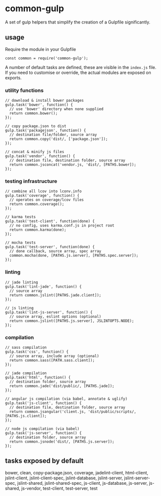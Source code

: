 # common-gulp

A set of gulp helpers that simplify the creation of a Gulpfile significantly.

## usage

Require the module in your Gulpfile

    const common = require('common-gulp');

A number of default tasks are defined, these are visible in the `index.js` file. If you need to customise or override, the actual modules are exposed on exports.

### utility functions

    // download & install bower packages
    gulp.task('bower', function() {
      // use 'bower' directory when none supplied
      return common.bower();
    });

    // copy package.json to dist
    gulp.task('packagejson', function() {
      // destination file/folder, source array
      return common.copy('dist/, ['package.json']);
    });

    // concat & minify js files
    gulp.task('vendor', function() {
      // destination file, destination folder, source array
      return common.jsconcat('vendor.js, 'dist/, [PATHS.bower]);
    });


### testing infrastructure

    // combine all lcov into lconv.info
    gulp.task('coverage', function() {
      // operates on coverage/lcov files
      return common.coverage();
    });

    // karma tests
    gulp.task('test-client', function(done) {
      // no config, uses karma.conf.js in project root
      return common.karma(done);
    });

    // mocha tests
    gulp.task('test-server', function(done) {
      // done callback, source array, spec array
      common.mocha(done, [PATHS.js.server], [PATHS.spec.server]);
    });


### linting

    // jade linting
    gulp.task('lint-jade', function() {
      // source array
      return common.jslint([PATHS.jade.client]);
    });

    // js linting
    gulp.task('lint-js-server', function() {
      // source array, eslint options (optional)
      return common.jslint([PATHS.js.server], JSLINTOPTS.NODE);
    });


### compilation

    // sass compilation
    gulp.task('css', function() {
      // source array, include array (optional)
      return common.sass([PATH.sass.client]);
    });

    // jade compilation
    gulp.task('html', function() {
      // destination folder, source array
      return common.jade('dist/public/, [PATHS.jade]);
    });

    // angular js compilation (via babel, annotate & uglify)
    gulp.task('js-client', function() {
      // destination file, destination folder, source array
      return common.jsangular('client.js, 'dist/public/scripts/, [PATHS.js.client]);
    });

    // node js compilation (via babel)
    gulp.task('js-server', function() {
      // destination folder, source array
      return common.jsnode('dist/, [PATHS.js.server]);
    });


## tasks exposed by default

bower, clean, copy-package.json, coverage, jadelint-client, html-client, jslint-client, jslint-client-spec, jslint-database, jslint-server, jslint-server-spec, jslint-shared, jslint-shared-spec, js-client, js-database, js-server, js-shared, js-vendor, test-client, test-server, test
